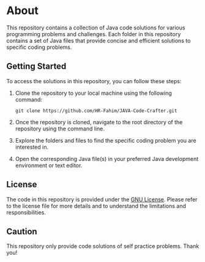 # About

This repository contains a collection of Java code solutions for various programming problems and challenges. Each folder in this repository contains a set of Java files that provide concise and efficient solutions to specific coding problems.

## Getting Started

To access the solutions in this repository, you can follow these steps:

1. Clone the repository to your local machine using the following command:
   ```
   git clone https://github.com/HR-Fahim/JAVA-Code-Crafter.git
   ```
2. Once the repository is cloned, navigate to the root directory of the repository using the command line.

3. Explore the folders and files to find the specific coding problem you are interested in.

4. Open the corresponding Java file(s) in your preferred Java development environment or text editor.

## License

The code in this repository is provided under the [GNU License](LICENSE). Please refer to the license file for more details and to understand the limitations and responsibilities.

## Caution

This repository only provide code solutions of self practice problems. Thank you!
